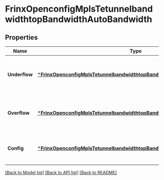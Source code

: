 # FrinxOpenconfigMplsTetunnelbandwidthtopBandwidthAutoBandwidth

## Properties
Name | Type | Description | Notes
------------ | ------------- | ------------- | -------------
**Underflow** | [***FrinxOpenconfigMplsTetunnelbandwidthtopBandwidthAutobandwidthUnderflow**](frinx.openconfig.mpls.tetunnelbandwidthtop.bandwidth.autobandwidth.Underflow.md) | Optional[configuration of MPLS underflow bandwidth adjustement for the LSP] REF:Optional.empty | [optional] [default to null]
**Overflow** | [***FrinxOpenconfigMplsTetunnelbandwidthtopBandwidthAutobandwidthOverflow**](frinx.openconfig.mpls.tetunnelbandwidthtop.bandwidth.autobandwidth.Overflow.md) | Optional[configuration of MPLS overflow bandwidth adjustement for the LSP] REF:Optional.empty | [optional] [default to null]
**Config** | [***FrinxOpenconfigMplsTetunnelbandwidthtopBandwidthAutobandwidthConfig**](frinx.openconfig.mpls.tetunnelbandwidthtop.bandwidth.autobandwidth.Config.md) | Optional[Configuration parameters relating to MPLS auto-bandwidth on the tunnel.] REF:Optional.empty | [optional] [default to null]

[[Back to Model list]](../README.md#documentation-for-models) [[Back to API list]](../README.md#documentation-for-api-endpoints) [[Back to README]](../README.md)


